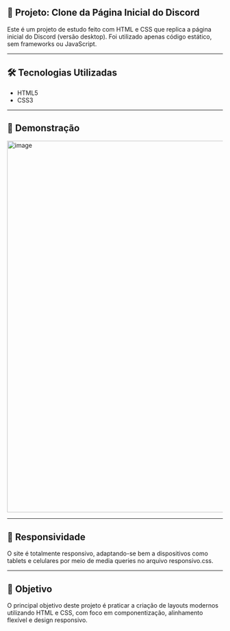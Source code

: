 ## 📄 Projeto: Clone da Página Inicial do Discord
Este é um projeto de estudo feito com HTML e CSS que replica a página inicial do Discord (versão desktop). Foi utilizado apenas código estático, sem frameworks ou JavaScript.

---

## 🛠 Tecnologias Utilizadas
- HTML5
- CSS3

---

## 📸 Demonstração
<img width="1908" height="865" alt="image" src="https://github.com/user-attachments/assets/fcd8ba0e-57d8-4027-8153-174ff0bfd6b8" />

---

## 📱 Responsividade
O site é totalmente responsivo, adaptando-se bem a dispositivos como tablets e celulares por meio de media queries no arquivo responsivo.css.

---

## 📌 Objetivo
O principal objetivo deste projeto é praticar a criação de layouts modernos utilizando HTML e CSS, com foco em componentização, alinhamento flexível e design responsivo.
